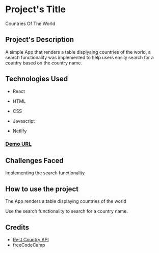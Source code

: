 # Project's Title

Countries Of The World

## Project's Description
A simple App that renders a table displyaing countries of the world, a search functionality was implemented to help users easily search for a country based on the country name.

## Technologies Used

* React 

* HTML 

* CSS 

* Javascript

* Netlify

### [Demo URL](https://bright-vacherin-a52313.netlify.app/) 


## Challenges Faced

Implementing the search functionality

## How to use the project

The App renders a table displaying countries of the world

Use the search functionality to search for a country name.

## Credits

* [Rest Country API](https://restcountries.com/#api-endpoints-v2-all)
* freeCodeCamp







